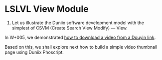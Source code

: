 # LSLVL View Module

1. Let us illustrate the Duniix software development model with the simplest of CSVM (Create Search View Modify) &mdash; View.

In W+005, we demonstrated [how to download a video from a Douyin link](https://github.com/udexon/Webpp/blob/main/W+005_Video.md). 

Based on this, we shall explore next how to build a simple video thumbnail page using Duniix Phoscript.
